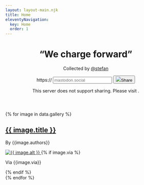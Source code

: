 ```yaml
---
layout: layout-main.njk
title: Home
eleventyNavigation:
  key: Home
  order: 1
---
```


<header class="text-center my-5 pb-5 border-bottom">
  <h1 class="text-body mb-1">“We charge forward”</h1>
  <p>Collected by <a class="link-secondary" href="https://stefanbohacek.online/@stefan">@stefan</a>
  <form class="fsb-prompt mx-auto">
    <div class="fsb-input-group mb-3">
      <span class="fsb-input-group-text">https://</span>
      <input required
        type="text"
        name="fediverse-domain"
        placeholder="mastodon.social"
        class="fsb-input fsb-domain"
        aria-label="Server domain">
      <button class="fsb-button"
        type="submit"><img src="https://fediverse-share-button.stefanbohacek.com/fediverse-share-button/icons/mastodon.svg"
          class="fsb-icon"></span>Share</button>
    </div>
    <p class="fsb-support-note fsb-d-none">This server does not support sharing. Please visit <a
        class="fsb-support-note-link"
        target="_blank"
        href=""></a>.</p>
  </form>
  <link rel="stylesheet" href="https://fediverse-share-button.stefanbohacek.com/fediverse-share-button/styles.min.css">
  <script src="https://fediverse-share-button.stefanbohacek.com/fediverse-share-button/script.min.js" defer class="fsb-script"></script>
</header>


<div id="gallery" class="row pt-4 text-center">
  {% for image in data.gallery %}
  <div class="col-12 mb-5">
    <h2 id="{{ image.id }}">
      <a class="link-secondary" href="#{{ image.id }}">{{ image.title }}</a>
    </h2>
    <p class="fst-italic ">By {{image.authors}}</p>
    <!-- <p>{{ image.date }}</p> -->
    <a class="link-secondary" href="/assets/gallery/{{ image.image }}">
      <img class="my-5 mw-100" src="/assets/gallery/{{ image.image }}" alt="{{ image.alt }}" title="{{ image.title }}" >
    </a>
    {% if image.via %}
    <p class="fst-italic">Via {{image.via}}</p>
    {% endif %}
  </div>
  {% endfor %}
</div>
